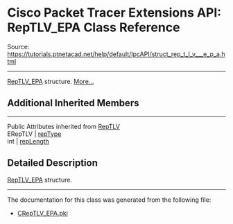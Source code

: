 # Cisco Packet Tracer Extensions API: RepTLV_EPA Class Reference

Source: https://tutorials.ptnetacad.net/help/default/IpcAPI/struct_rep_t_l_v___e_p_a.html

---

[RepTLV_EPA](struct_rep_t_l_v___e_p_a.html "RepTLV_EPA structure.") structure. [More...](struct_rep_t_l_v___e_p_a.html#details)

##  Additional Inherited Members  
  
---  
Public Attributes inherited from [RepTLV](struct_rep_t_l_v.html)  
ERepTLV | [repType](struct_rep_t_l_v.html#a1f282ece32a3f6cbfb9c260b8d632fb9)  
int | [repLength](struct_rep_t_l_v.html#a0615af9f0dabffc836e2c643d173b7e5)  
  
## Detailed Description

[RepTLV_EPA](struct_rep_t_l_v___e_p_a.html "RepTLV_EPA structure.") structure. 

* * *

The documentation for this class was generated from the following file:

  * [CRepTLV_EPA.pki](_c_rep_t_l_v___e_p_a_8pki.html)


